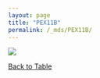 ```yaml
---
layout: page
title: "PEX11B"
permalink: /_mds/PEX11B/
---
```


![](../../algns0/5HSAA078949_aln_report.png?raw=true)

[Back to Table](../../display)